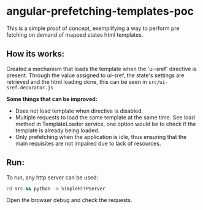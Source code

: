 # angular-prefetching-templates-poc

This is a simple proof of concept, exemplifying a way to perform pre fetching on demand of mapped states html templates.

## How its works:
Created a mechanism that loads the template when the 'ui-sref' directive is present. Through the value assigned to ui-sref, the state's settings are retrieved and the html loading done, this can be seen in ````src/ui-sref.decorator.js````

**Some things that can be improved:**
* Does not load template when directive is disabled.
* Multiple requests to load the same template at the same time. See load method in TemplateLoader service, one option would be to check if the template is already being loaded.
* Only prefetching when the application is idle, thus ensuring that the main requisites are not impaired due to lack of resources.

## Run:
To run, any http server can be used:

```bash
cd src && python -m SimpleHTTPServer
```
Open the browser debug and check the requests.
